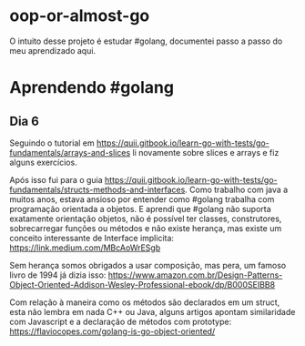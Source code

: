# oop-or-almost-go
O intuito desse projeto é estudar #golang, documentei passo a passo do meu aprendizado aqui.

# Aprendendo #golang
## Dia 6
Seguindo o tutorial em https://quii.gitbook.io/learn-go-with-tests/go-fundamentals/arrays-and-slices li novamente sobre slices e arrays e fiz alguns exercícios.

Após isso fui para o guia https://quii.gitbook.io/learn-go-with-tests/go-fundamentals/structs-methods-and-interfaces. Como trabalho com java a muitos anos, estava ansioso por entender como #golang trabalha com programação orientada a objetos. E aprendi que #golang não suporta exatamente orientação objetos, não é possível ter classes, construtores, sobrecarregar funções ou métodos e não existe herança, mas existe um conceito interessante de Interface implicita: https://link.medium.com/MBcAoWrESgb

Sem herança somos obrigados a usar composição, mas pera, um famoso livro de 1994 já dizia isso: https://www.amazon.com.br/Design-Patterns-Object-Oriented-Addison-Wesley-Professional-ebook/dp/B000SEIBB8

Com relação à maneira como os métodos são declarados em um struct, esta não lembra em nada C++ ou Java, alguns artigos apontam similaridade com Javascript e a declaração de métodos com prototype: https://flaviocopes.com/golang-is-go-object-oriented/
